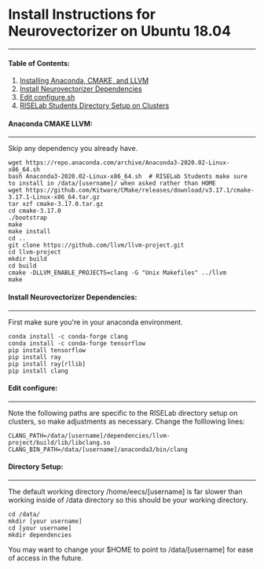 # Install Instructions for Neurovectorizer on Ubuntu 18.04
----
#### Table of Contents:
1. [Installing Anaconda, CMAKE, and LLVM](#anaconda-cmake-llvm)
2. [Install Neurovectorizer Dependencies](#install-neurovectorizer-dependencies)  
3. [Edit configure&#46;sh](#edit-configure)
4. [RISELab Students Directory Setup on Clusters](#directory-setup)

#### Anaconda CMAKE LLVM: 
----
Skip any dependency you already have.
```
wget https://repo.anaconda.com/archive/Anaconda3-2020.02-Linux-x86_64.sh
bash Anaconda3-2020.02-Linux-x86_64.sh  # RISELab Students make sure to install in /data/[username]/ when asked rather than HOME
wget https://github.com/Kitware/CMake/releases/download/v3.17.1/cmake-3.17.1-Linux-x86_64.tar.gz
tar xzf cmake-3.17.0.tar.gz
cd cmake-3.17.0
./bootstrap
make
make install
cd ..
git clone https://github.com/llvm/llvm-project.git
cd llvm-project
mkdir build
cd build
cmake -DLLVM_ENABLE_PROJECTS=clang -G "Unix Makefiles" ../llvm
make
```


#### Install Neurovectorizer Dependencies: 
----
First make sure you're in your anaconda environment.
```
conda install -c conda-forge clang
conda install -c conda-forge tensorflow
pip install tensorflow
pip install ray
pip install ray[rllib]
pip install clang
```  

#### Edit configure:
----
Note the following paths are specific to the RISELab directory setup on clusters, so make adjustments as necessary. Change the folllowing lines:
```
CLANG_PATH=/data/[username]/dependencies/llvm-project/build/lib/libclang.so
CLANG_BIN_PATH=/data/[username]/anaconda3/bin/clang
```

####  Directory Setup: 
----
The default working directory /home/eecs/[username] is far slower than working inside of /data directory so this should be your working directory.
 ```
 cd /data/
 mkdir [your username]
 cd [your username]
 mkdir dependencies
```
You may want to change your $HOME to point to /data/[username] for ease of access in the future.   
